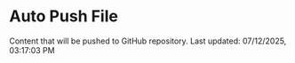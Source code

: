 # Auto Push File

Content that will be pushed to GitHub repository.
Last updated: 07/12/2025, 03:17:03 PM